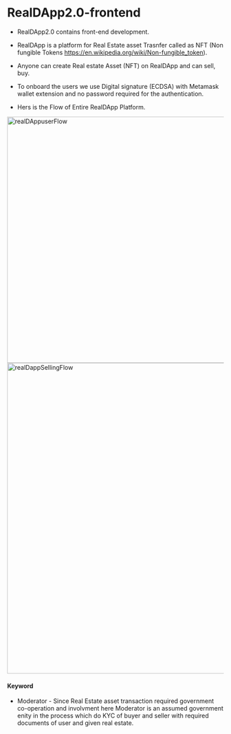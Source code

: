 # RealDApp2.0-frontend
- RealDApp2.0 contains front-end development.

- RealDApp is a platform for Real Estate asset Trasnfer called as NFT (Non fungible Tokens https://en.wikipedia.org/wiki/Non-fungible_token).
- Anyone can create Real estate Asset (NFT) on RealDApp and can sell, buy.
- To onboard the users we use Digital signature (ECDSA) with Metamask wallet extension and no password required for the authentication.
- Hers is the Flow of Entire RealDApp Platform.

<img width="572" alt="realDAppuserFlow" src="https://user-images.githubusercontent.com/67961128/226176969-4fafa4ef-7742-45eb-877b-4dd6eb97ec19.png">

<img width="722" alt="realDappSellingFlow" src="https://user-images.githubusercontent.com/67961128/226177008-27f227b4-7059-4a23-abae-cead17ab4398.png">

#### Keyword
- Moderator - Since Real Estate asset transaction required government co-operation and involvment here Moderator is an assumed government enity in the process which do KYC of buyer and seller with required documents of user and given real estate.
